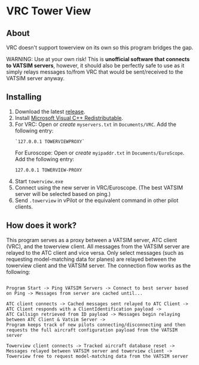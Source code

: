 # VRC Tower View

## About

VRC doesn't support towerview on its own so this program bridges the gap.

WARNING: Use at your own risk! This is **unofficial software that connects to VATSIM servers**, however, it should also be perfectly safe to use as it simply relays messages to/from VRC that would be sent/received to the VATSIM server anyway.

## Installing

1. Download the latest [release](https://github.com/Sequal32/vrctowerview/releases/latest).
2. Install [Microsoft Visual C++ Redistributable](https://www.microsoft.com/en-us/download/details.aspx?id=52685).
3. For VRC:
    Open or *create* `myservers.txt` in `Documents/VRC`. Add the following entry: 
    ```
    `127.0.0.1 TOWERVIEWPROXY`
    ```
   For Euroscope:
   Open or *create* `myipaddr.txt` in `Documents/EuroScope`. Add the following entry: 
    ```
    127.0.0.1 TOWERVIEW-PROXY
    ```
4. Start `towerview.exe`
5. Connect using the new server in VRC/Euroscope. (The best VATSIM server will be selected based on ping.)
6. Send `.towerview` in vPilot or the equivalent command in other pilot clients.

## How does it work?

This program serves as a proxy between a VATSIM server, ATC client (VRC), and the towerview client. All messages from the VATSIM server are relayed to the ATC client and vice versa. Only select messages (such as requesting model-matching data for planes) are relayed between the towerview client and the VATSIM server. The connection flow works as the following:

```

Program Start -> Ping VATSIM Servers -> Connect to best server based on Ping -> Messages from server are cached until... 

ATC client connects -> Cached messages sent relayed to ATC Client -> ATC Client responds with a ClientIdentification payload -> 
ATC Callsign retrieved from ID payload -> Messages begin relaying between ATC Client & Vatsim Server -> 
Program keeps track of new pilots connecting/disconnecting and then requests the full aircraft configuration payload from the VATSIM server

Towerview client connects -> Tracked aircraft database reset -> Messages relayed between VATSIM server and towerview client -> 
Towerview free to request model-matching data from the VATSIM server 

```